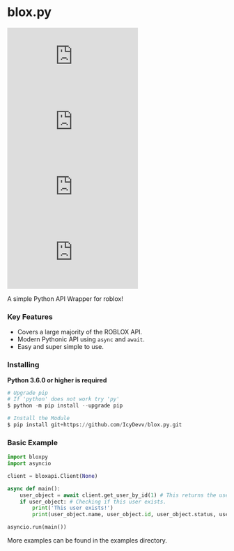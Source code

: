 # blox.py

![](https://img.shields.io/github/stars/IcyDevv/blox.py) ![](https://img.shields.io/github/forks/IcyDevv/blox.py) ![](https://img.shields.io/github/license/IcyDevv/blox.py) ![](https://img.shields.io/github/issues/IcyDevv/blox.py)

A simple Python API Wrapper for roblox!

### Key Features

- Covers a large majority of the ROBLOX API.
- Modern Pythonic API using `async` and `await`.
- Easy and super simple to use.

### Installing

**Python 3.6.0 or higher is required**
```py
# Upgrade pip
# If 'python' does not work try 'py'
$ python -m pip install --upgrade pip

# Install the Module
$ pip install git+https://github.com/IcyDevv/blox.py.git
```

### Basic Example

```py
import bloxpy
import asyncio

client = bloxapi.Client(None)

async def main():
    user_object = await client.get_user_by_id(1) # This returns the user object.
    if user_object: # Checking if this user exists.
        print('This user exists!')
        print(user_object.name, user_object.id, user_object.status, user_object.about) 

asyncio.run(main())
```

More examples can be found in the examples directory.